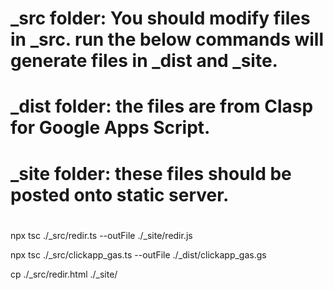 #  _src folder: You should modify files in _src. run the below commands will generate files in _dist and _site. 
#  _dist folder: the files are from Clasp for Google Apps Script.
#  _site folder: these files should be posted onto static server.
#
npx tsc ./_src/redir.ts --outFile ./_site/redir.js

npx tsc ./_src/clickapp_gas.ts --outFile ./_dist/clickapp_gas.gs

cp ./_src/redir.html ./_site/
